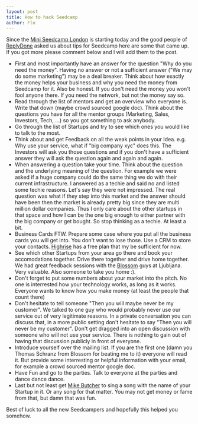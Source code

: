 ```yaml
---
layout: post
title: How to hack Seedcamp
author: Flo
---
```


Since the [Mini Seedcamp London](http://www.seedcamp.com/2011/08/breaking-news-not-all-of-london-on-holidays-in-august.html) is starting today and the good people of [ReplyDone](http://replydone.com/) asked us about tips for Seedcamp here are some that came up. If you got more please comment below and I will add them to the post.

* First and most importantly have an answer for the question "Why do you need the money". Having no answer or not a sufficient answer ("We may do some marketing") may be a deal breaker. Think about how exactly the money helps your business and why you need the money from Seedcamp for it. Also be honest. If you don't need the money you won't fool anyone there. If you need the network, but not the money say so.
* Read through the list of mentors and get an overview who everyone is. Write that down (maybe crowd sourced google doc). Think about the questions you have for all the mentor groups (Marketing, Sales, Investors, Tech, ...) so you got something to ask anybody.
* Go through the list of Startups and try to see which ones you would like to talk to the most.
* Think about and get Feedback on all the weak points in your Idea. e.g. Why use your service, what if "big company xyc" does this. The Investors will ask you those questions and if you don't have a sufficient answer they will ask the question again and again and again.
* When answering a question take your time. Think about the question and the underlying meaning of the question. For example we were asked if a huge company could do the same thing we do with their current infrastructure. I answered as a techie and said no and listed some techie reasons. Let's say they were not impressed. The real question was what if they step into this market and the answer should have been then the market is already pretty big since they are multi million dollar companies. Thus I only care about the other startups in that space and how I can be the one big enough to either partner with the big company or get bought. So stop thinking as a techie. At least a bit.
* Business Cards FTW. Prepare some case where you put all the business cards you will get into. You don't want to lose those. Use a CRM to store your contacts. [Highrise](http://highrisehq.com) has a free plan that my be sufficient for now.
* See which other Startups from your area go there and book your accomodations together. Drive there together and drive home together. We had great feedback sessions with the [Blossom](http://blossom.io) guys at Ljubljana. Very valuable. Also someone to take you home :).
* Don't forget to put some numbers about your market into the pitch. No one is interrested how your technology works, as long as it works. Everyone wants to know how you make money (at least the people that count there)
* Don't hesitate to tell someone "Then you will maybe never be my customer". We talked to one guy who would probably never use our service out of very legitimate reasons. In a private conversation you can discuss that, in a more public setting don't hesitate to say "Then you will never be my customer". Don't get dragged into an open discussion with someone who will not use your service. There is nothing to gain out of having that discussion publicly in front of everyone.
* Introduce yourself over the mailing list. If you are the first one (damn you Thomas Schranz from Blossom for beating me to it) everyone will read it. But provide some interresting or helpful information with your email, for example a crowd sourced mentor google doc.
* Have Fun and go to the parties. Talk to everyone at the parties and dance dance dance.
* Last but not least get [Mike Butcher](http://mbites.com/) to sing a song with the name of your Startup in it. Or any song for that matter. You may not get money or fame from that, but damn that was fun.

Best of luck to all the new Seedcampers and hopefully this helped you somehow.